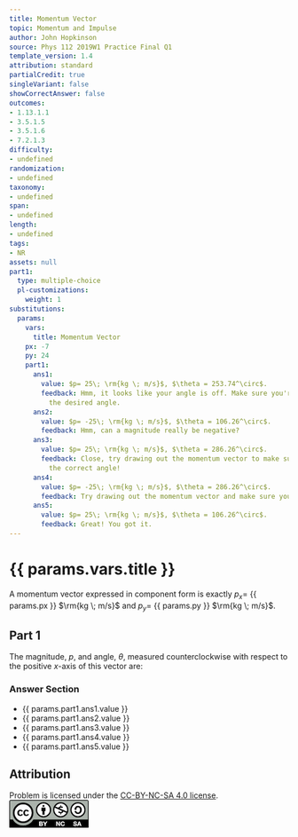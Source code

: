 ```yaml
---
title: Momentum Vector
topic: Momentum and Impulse
author: John Hopkinson
source: Phys 112 2019W1 Practice Final Q1
template_version: 1.4
attribution: standard
partialCredit: true
singleVariant: false
showCorrectAnswer: false
outcomes:
- 1.13.1.1
- 3.5.1.5
- 3.5.1.6
- 7.2.1.3
difficulty:
- undefined
randomization:
- undefined
taxonomy:
- undefined
span:
- undefined
length:
- undefined
tags:
- NR
assets: null
part1:
  type: multiple-choice
  pl-customizations:
    weight: 1
substitutions:
  params:
    vars:
      title: Momentum Vector
    px: -7
    py: 24
    part1:
      ans1:
        value: $p= 25\; \rm{kg \; m/s}$, $\theta = 253.74^\circ$.
        feedback: Hmm, it looks like your angle is off. Make sure you're calculating
          the desired angle.
      ans2:
        value: $p= -25\; \rm{kg \; m/s}$, $\theta = 106.26^\circ$.
        feedback: Hmm, can a magnitude really be negative?
      ans3:
        value: $p= 25\; \rm{kg \; m/s}$, $\theta = 286.26^\circ$.
        feedback: Close, try drawing out the momentum vector to make sure you have
          the correct angle!
      ans4:
        value: $p= -25\; \rm{kg \; m/s}$, $\theta = 286.26^\circ$.
        feedback: Try drawing out the momentum vector and make sure your answers match!
      ans5:
        value: $p= 25\; \rm{kg \; m/s}$, $\theta = 106.26^\circ$.
        feedback: Great! You got it.
---
```

# {{ params.vars.title }}
A momentum vector expressed in component form is exactly $p_x =$ {{ params.px }} $\rm{kg \; m/s}$ and $p_y =$ {{ params.py }} $\rm{kg \; m/s}$.

## Part 1

The magnitude, $p$, and angle, $\theta$, measured counterclockwise with respect to the positive $x$-axis of this vector are:

### Answer Section

- {{ params.part1.ans1.value }}
- {{ params.part1.ans2.value }}
- {{ params.part1.ans3.value }}
- {{ params.part1.ans4.value }}
- {{ params.part1.ans5.value }}

## Attribution

Problem is licensed under the [CC-BY-NC-SA 4.0 license](https://creativecommons.org/licenses/by-nc-sa/4.0/).<br> ![The Creative Commons 4.0 license requiring attribution-BY, non-commercial-NC, and share-alike-SA license.](https://raw.githubusercontent.com/firasm/bits/master/by-nc-sa.png)